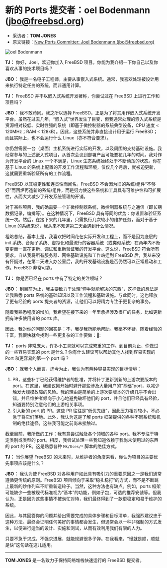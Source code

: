 # 新的 Ports 提交者：oel Bodenmann (jbo@freebsd.org)

- 采访者：**TOM JONES**
- 原文链接：[New Ports Committer: Joel Bodenmann (jbo@freebsd.org)](https://freebsdfoundation.org/our-work/journal/browser-based-edition/freebsd-14-0/new-ports-committer-joel-bodenmann/)

![oel Bodenmann](https://freebsdfoundation.org/wp-content/uploads/2024/01/Bodenmann.jpg)

 **TJ：** 你好，Joel，欢迎你加入 FreeBSD 项目。你能为我介绍一下你自己以及你喜欢从事的技术项目吗？

 **JBO：** 我是一名电子工程师，主要从事嵌入式系统。通常，我喜欢处理被设计用来执行特定任务的系统，而非通用计算。

 **TJ：** FreeBSD 并不以嵌入式系统开发著称，你尝试过在 FreeBSD 上进行工作和项目吗？

 **JBO：** 我不敢苟同。我之所以选择 FreeBSD，正是为了将其用作嵌入式系统开发平台。虽然在过去几年，“嵌入式”世界发生了巨变，但我通常处理的嵌入式系统是资源相对较低、实时性强的系统（即基于微控制器的系统典型设备，CPU 速度 < 120MHz；RAM < 128kB）。因此，这些系统并非直接设计用于运行 FreeBSD；而且实际上，也不会运行什么 Linux（亦不符合要求）。

你仍然需要一台（桌面）主机系统进行实际的开发，以及周围的支持基础设施。我经常参与的上述嵌入式项目，从首次会议到部署产品可能要花几年的时间。我对作为开发平台的 Linux 一个不满是，Linux 生态系统始终处于不断动荡的状态。你在基于 Linux 的系统上配置的开发工作流程和环境，仅仅几个月后，就被迫更新，这就需要重新验证所有的工作流程。

FreeBSD 以其稳定性和连贯性而闻名。FreeBSD 不会因为旧的系统/组件“不够好”而回炉再造新的系统/组件，而是努力使这些系统和工具具有可维护性和可扩展性，从而大大减少了开发系统管理的开销。

对于某些项目，我的确需要一个非微控制器系统，微控制器系统与之通信（即长期数据记录，编排等）。在这种情况下，FreeBSD 具有等同的优势：你设置和验证系统一次。然后，在接下来的几年里，只需执行几次较小的维护任务，而对于基于 Linux 的系统来说，我从来不知道第二天会遇到什么情况。

粗略总结，基本上是，我喜欢把时间花在实际开发和工程上，而不是因为底层的 init 系统、音频子系统、虚拟化和最流行的容器系统（或类似系统）在两年内不断变更而一直在更新、调试和重新验证我的开发平台。这么说，FreeBSD 符合所有要求。自从我将所有服务器、网络基础设施和工作站迁到 FreeBSD 后，我从来没有怀疑过，在第二天进入办公室后，我的开发基础设施是否仍然可以正常启动和工作。FreeBSD 非常可靠。

 **TJ：** 你是否已经在 ports 中有了特定的关注领域？

 **JBO：** 到目前为止，我主要致力于处理“伸手就能解决的东西”，这样做的想法是让我熟悉 ports 系统的基础知识以及工作流程和基础设施。与此同时，这也释放了更有经验的 ports 提交者的资源，让他们可以将精力专注于更复杂的事务。

随着我熟悉程度的增加，我希望在接下来的一年里承担涉及很广的任务，比如更新拥有许多使用者的 ports 库。

因此，我对你的问题的回答是：不，我尽我所能地帮助。我毫不怀疑，随着经验的丰富，我很快就会找到一些更复杂的工作要做：🙂:

 **TJ：** ports 非常庞大，许多小工具就可以完成繁重的工作。到目前为止，你做过的一些容易实现的 port 是什么？你有什么建议可以帮助其他人找到容易实现的 Port 和更容易的第一个 port 吗？

 **JBO：** 就我个人而言，迄今为止，我认为有两种容易实现的目标情境：

1. PR，这些补丁已经获得维护者的批准，并将补丁更新到新的上游次要版本的 port。在这里，我建议刚开始时避开那些涉及大量用户的“基础”port，以减少触发大规模故障的风险。我的理由是简单的上游次要版本的升级几乎不会出错，并且维护者倾向于小心地避免破坏他们的 port，并且他们已经具有经验，知道要特别注意他们的上游相关事项。
2. 引入新的 port 的 PR。这些 PR 往往是“低优先级”，因此压力相对较小，不必急于将它们落地。此外，我认为这是了解 ports 框架提供的各种不同系统和机制的绝佳途径，这些我可能之前尚未接触过。

截至目前，我所做的工作：我有意尝试触及各个领域的各种 port。我不专注于特定类别或类型的 port。相反，我尝试处理一些我知道依赖于我尚未使用过的东西的 port 的 PR。这是熟悉各种 `Mk/Uses/*` 脚本的绝佳方式。

 **TJ：** 当你展望 FreeBSD 的未来时，从维护者的角度来看，你认为项目的主要优先事项应该是什么？

 **JBO：** 我认为使 FreeBSD 对各种用户如此具有吸引力的重要原因之一是我们通常遵循更传统的原则。FreeBSD 项目倾向于采取“稳扎稳打”的方式，而不是不断跳上最新的炒作列车不断重新造轮子。当然，这种方法也有缺点。例如，ports 框架可能缺少一些被现代标准视为“基本”的功能，例如子包，可选的推荐安装等。但我认为，正是因为这些事情不被匆忙对待，我们最终得到了一款更稳定和易于维护的系统。

因此，与其回答你的问题并给出需要完成的具体步骤和目标清单，我强烈建议忠于这种方法。最终会证明任何美好的事情都会发生，但通常会以一种非强制的方式发生，以便进行适当的设计、实施和测试，从而有效利用我们有限的人力。

只要不急于求成，不强求进展，就能规避很多子弹。在我看来，“慢就是顺，顺就是快”这句话在这儿适用。

---

 **TOM JONES** 是一名致力于保持网络堆栈快速运行的 FreeBSD 提交者。

